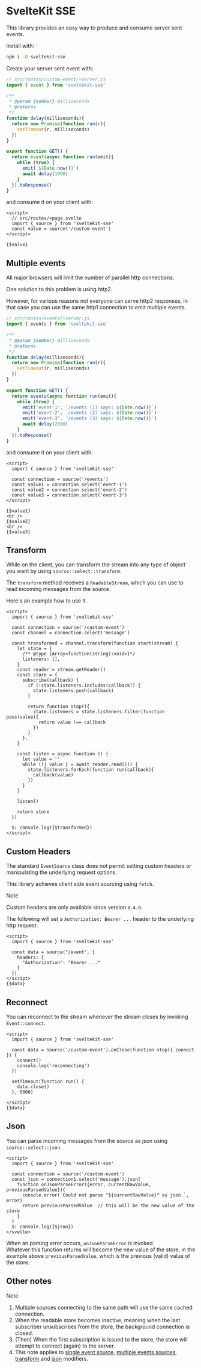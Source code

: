 # SvelteKit SSE

This library provides an easy way to produce and consume server sent events.

Install with:

```sh
npm i -D sveltekit-sse
```


Create your server sent event with:

```js
// src/routes/custom-event/+server.js
import { event } from 'sveltekit-sse'

/**
 * @param {number} milliseconds
 * @returns
 */
function delay(milliseconds){
  return new Promise(function run(r){
    setTimeout(r, milliseconds)
  })
}

export function GET() {
  return event(async function run(emit){
    while (true) {
      emit(`${Date.now()}`)
      await delay(1000)
    }
  }).toResponse()
}
```

and consume it on your client with:

```svelte
<script>
  // src/routes/+page.svelte
  import { source } from 'sveltekit-sse'
  const value = source('/custom-event')
</script>

{$value}
```

## Multiple events

All major browsers will limit the number of parallel http connections.

One solution to this problem is using http2.

However, for various reasons not everyone can serve http2 responses, in that case you can use the same http1 connection to emit multiple events.

```js
// src/routes/events/+server.js
import { events } from 'sveltekit-sse'

/**
 * @param {number} milliseconds
 * @returns
 */
function delay(milliseconds){
  return new Promise(function run(r){
    setTimeout(r, milliseconds)
  })
}

export function GET() {
  return events(async function run(emit){
    while (true) {
      emit('event-1', `/events (1) says: ${Date.now()}`)
      emit('event-2', `/events (2) says: ${Date.now()}`)
      emit('event-3', `/events (3) says: ${Date.now()}`)
      await delay(2000)
    }
  }).toResponse()
}
```

and consume it on your client with:

```svelte
<script>
  import { source } from 'sveltekit-sse'

  const connection = source('/events')
  const value1 = connection.select('event-1')
  const value2 = connection.select('event-2')
  const value3 = connection.select('event-3')
</script>

{$value1}
<br />
{$value2}
<br />
{$value3}
```

## Transform

While on the client, you can transform the stream into any type of object you want by using `source::select::transform`.

The `transform` method receives a `ReadableStream`, which you can use to read incoming messages from the source.

Here's an example how to use it.

```svelte
<script>
  import { source } from 'sveltekit-sse'

  const connection = source('/custom-event')
  const channel = connection.select('message')

  const transformed = channel.transform(function start(stream) {
    let state = {
      /** @type {Array<function(string):void>}*/
      listeners: [],
    }
    const reader = stream.getReader()
    const store = {
      subscribe(callback) {
        if (!state.listeners.includes(callback)) {
          state.listeners.push(callback)
        }

        return function stop(){
          state.listeners = state.listeners.filter(function pass(value){
            return value !== callback
          })
        }
      },
    }

    const listen = async function () {
      let value = ''
      while (({ value } = await reader.read())) {
        state.listeners.forEach(function run(callback){
          callback(value)
        })
      }
    }

    listen()

    return store
  })

  $: console.log({$transformed})
</script>
```


## Custom Headers

The standard `EventSource` class does not permit setting custom headers or manipulating the underlying request options.

This library achieves client side event sourcing using `fetch`.

> [!NOTE]
> Custom headers are only available since version `0.4.0`.

The following will set a `Authorization: Bearer ...` header to the underlying http request.

```svelte
<script>
  import { source } from 'sveltekit-sse'

  const data = source("/event", {
    headers: {
      "Authorization": "Bearer ..."
    }
  })
</script>
{$data}
```

## Reconnect

You can reconnect to the stream whenever the stream closes by invoking `Event::connect`.

```svelte
<script>
  import { source } from 'sveltekit-sse'

  const data = source('/custom-event').onClose(function stop({ connect }) {
    connect()
    console.log('reconnecting')
  })

  setTimeout(function run() {
    data.close()
  }, 5000)

</script>
{$data}
```

## Json

You can parse incoming messages from the source as json using `source::select::json`.


```svelte
<script>
  import { source } from 'sveltekit-sse'

  const connection = source('/custom-event')
  const json = connection1.select('message').json(
    function onJsonParseError({error, currentRawValue, previousParsedValue}){
      console.error(`Could not parse "${currentRawValue}" as json.`, error)
      return previousParsedValue  // this will be the new value of the store
    }
  )
  $: console.log({$json})
</svelte>
```

When an parsing error occurs, `onJsonParseError` is invoked.\
Whatever this function returns will become the new value of the store, in the example above `previousParsedValue`, which is the previous (valid) value of the store.


## Other notes

> [!NOTE]
> 1. Multiple sources connecting to the same path will use the same cached connection.
> 2. When the readable store becomes inactive, meaning when the last subscriber unsubscribes from the store, the background connection is closed.
> 3. (Then) When the first subscription is issued to the store, the store will attempt to connect (again) to the server.
> 4. This note applies to [single event source](#sveltekit-sse), [multiple events sources](#multiple-evennts), [transform](#transform) and [json](#json) modifiers.